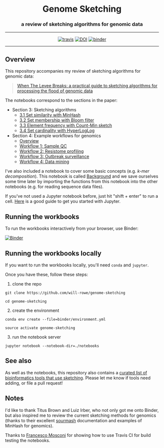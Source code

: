 <div align="center">
  <h1>Genome Sketching</h1>
  <h3>a review of sketching algorithms for genomic data</h3>
  <hr>
  <a href="https://travis-ci.org/will-rowe/genome-sketching"><img src="https://travis-ci.org/will-rowe/genome-sketching.svg?branch=master" alt="travis"></a>
  <a href="https://zenodo.org/badge/latestdoi/180174530"><img src="https://zenodo.org/badge/180174530.svg" alt="DOI"></a>
  <a href="https://mybinder.org/v2/gh/will-rowe/genome-sketching/master?filepath=notebooks"><img src="https://mybinder.org/badge_logo.svg" alt="binder"></a>
</div>

***

## Overview

This repository accompanies my review of sketching algorithms for genomic data:

> [When The Levee Breaks: a practical guide to sketching algorithms for processing the flood of genomic data]()

The notebooks correspond to the sections in the paper:

* Section 3: Sketching algorithms
    -   [3.1 Set similarity with MinHash](./notebooks/r3.1.Set-similarity-with-MinHash.ipynb)
    -   [3.2 Set membership with Bloom filter](./notebooks/r3.2.Set-membership-with-Bloom-filters.ipynb)
    -   [3.3 Element frequency with Count-Min sketch](./notebooks/r3.3.Element-frequency-with-Count-Min-sketch.ipynb)
    -   [3.4 Set cardinality with HyperLogLog](./notebooks/r3.4.Set-cardinality-with-HyperLogLog.ipynb)
* Section 4: Example workflows for genomics
    -   [Overview](./notebooks/r4.0.Workflows-for-genomics.ipynb)
    -   [Workflow 1: Sample QC](./notebooks/r4.1.Sample-QC.ipynb)
    -   [Workflow 2: Resistome profiling](./notebooks/r4.2.Resistome-profiling.ipynb)
    -   [Workflow 3: Outbreak surveillance](./notebooks/r4.3.Outbreak-surveillance.ipynb)
    -   [Workflow 4: Data mining](./notebooks/r4.4.Data-mining.ipynb)

I've also included a notebook to cover some basic concepts (e.g. *k-mer decomposition*). This notebook is called [Background](./notebooks/Background.ipynb) and we save ourselves some time later by importing the functions from this notebook into the other notebooks (e.g. for reading sequence data files).

If you've not used a Jupyter notebook before, just hit "shift + enter" to run a cell. [Here](https://jupyter-notebook-beginner-guide.readthedocs.io/en/latest/) is a good guide to get you started with Jupyter.


## Running the workbooks

To run the workbooks interactively from your browser, use Binder:

[![Binder](https://mybinder.org/badge_logo.svg)](https://mybinder.org/v2/gh/will-rowe/genome-sketching/master?filepath=notebooks)


## Running the workbooks locally

If you want to run the workbooks locally, you'll need `conda` and `jupyter`.

Once you have these, follow these steps:

1. clone the repo
```
git clone https://github.com/will-rowe/genome-sketching

cd genome-sketching
```

2. create the environment
```
conda env create --file=binder/environment.yml

source activate genome-sketching
```

3. run the notebook server
```
jupyter notebook --notebook-dir=./notebooks
```

## See also

As well as the notebooks, this repository also contains a [curated list of bioinformatics tools that use sketching](./references.md). Please let me know if tools need adding, or file a pull request!

## Notes

I'd like to thank Titus Brown and Luiz Irber, who not only got me onto Binder, but also inspired me to review the current sketching methods for genomics (thanks to their excellent [sourmash](https://github.com/dib-lab/sourmash) documentation and examples of MinHash for genomics).

Thanks to [Francesco Mosconi](https://github.com/ghego/travis_anaconda_jupyter) for showing how to use Travis CI for build testing the notebooks.